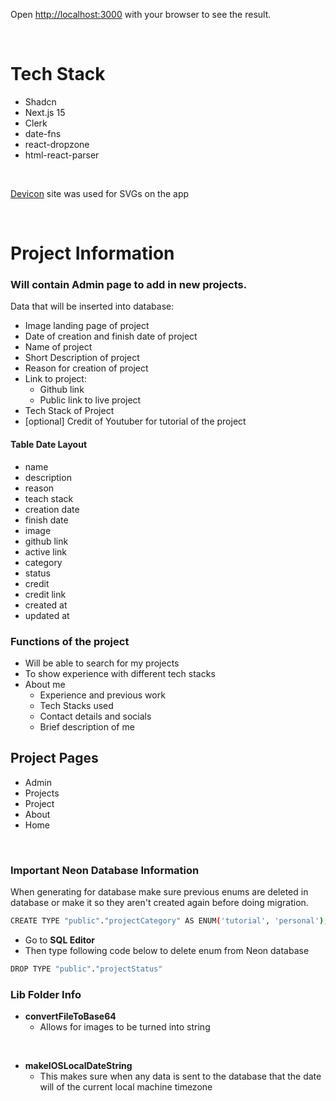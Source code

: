 
Open [http://localhost:3000](http://localhost:3000) with your browser to see the result.

<br/>

# Tech Stack

- Shadcn
- Next.js 15
- Clerk
- date-fns
- react-dropzone
- html-react-parser

<br/>

[Devicon](https://devicon.dev/) site was used for SVGs on the app

<br>

# Project Information

### Will contain Admin page to add in new projects. 

Data that will be inserted into database:

- Image landing page of project
- Date of creation and finish date of project
- Name of project
- Short Description of project
- Reason for creation of project
- Link to project: 
    - Github link
    - Public link to live project
- Tech Stack of Project
- [optional] Credit of Youtuber for tutorial of the project

#### Table Date Layout
- name
- description
- reason
- teach stack
- creation date
- finish date
- image
- github link
- active link
- category
- status
- credit
- credit link
- created at
- updated at

### Functions of the project

- Will be able to search for my projects
- To show experience with different tech stacks
- About me
    - Experience and previous work
    - Tech Stacks used
    - Contact details and socials
    - Brief description of me

## Project Pages

- Admin
- Projects
- Project
- About
- Home

<br/>

### Important Neon Database Information

When generating for database make sure previous enums are deleted in database or make it so they aren't created again before doing migration.

```bash
CREATE TYPE "public"."projectCategory" AS ENUM('tutorial', 'personal');--> statement-breakpoint
```

- Go to **SQL Editor**
- Then type following code below to delete enum from Neon database

```bash
DROP TYPE "public"."projectStatus"
```
### Lib Folder Info

- **convertFileToBase64**
    - Allows for images to be turned into string

<br>

- **makeIOSLocalDateString**
    - This makes sure when any data is sent to the database that the date will of the current local machine timezone
